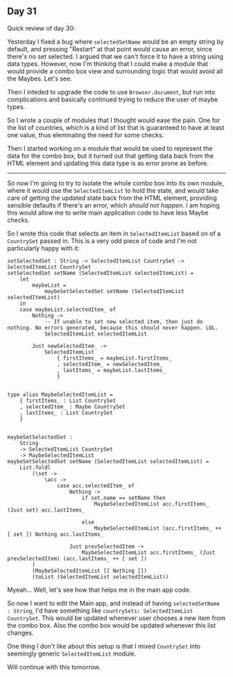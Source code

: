## Day 31

Quick review of day 30:

Yesterday I fixed a bug where `selectedSetName` would be an empty string by default, and pressing "Restart" at that point would cause an error, since there's no set selected. I argued that we can't force it to have a string using data types. However, now I'm thinking that I could make a module that would provide a combo box view and surrounding logic that would avoid all the Maybes. Let's see.

Then I inteded to upgrade the code to use `Browser.document`, but run into complications and basically continued trying to reduce the user of maybe types.

So I wrote a couple of modules that I thought would ease the pain. One for the list of countries, which is a kind of list that is guaranteed to have at least one value, thus eleminating the need for some checks.

Then I started working on a module that would be used to represent the data for the combo box, but it turned out that getting data back from the HTML element and updating this data type is as error prone as before.

---

So now I'm going to try to isolate the whole combo box into its own module, where it would use the `SelectedItemList` to hold the state, and would take care of getting the updated state back from the HTML element, providing sensible defaults if there's an error, which *should not happen*. I am hoping this would allow me to write main application code to have less Maybe checks.

So I wrote this code that selects an item in `SelectedItemList` based on of a `CountrySet` passed in. This is a very odd piece of code and I'm not particularly happy with it:

```
setSelectedSet : String -> SelectedItemList CountrySet -> SelectedItemList CountrySet
setSelectedSet setName (SelectedItemList selectedItemList) =
    let
        maybeList =
            maybeSetSelectedSet setName (SelectedItemList selectedItemList)
    in
    case maybeList.selectedItem_ of
        Nothing ->
            -- If unable to set new selected item, then just do nothing. No errors generated, because this should never happen. LOL.
            SelectedItemList selectedItemList

        Just newSelectedItem_ ->
            SelectedItemList
                { firstItems_ = maybeList.firstItems_
                , selectedItem_ = newSelectedItem_
                , lastItems_ = maybeList.lastItems_
                }


type alias MaybeSelectedItemList =
    { firstItems_ : List CountrySet
    , selectedItem_ : Maybe CountrySet
    , lastItems_ : List CountrySet
    }


maybeSetSelectedSet :
    String
    -> SelectedItemList CountrySet
    -> MaybeSelectedItemList
maybeSetSelectedSet setName (SelectedItemList selectedItemList) =
    List.foldl
        (\set ->
            \acc ->
                case acc.selectedItem_ of
                    Nothing ->
                        if set.name == setName then
                            MaybeSelectedItemList acc.firstItems_ (Just set) acc.lastItems_

                        else
                            MaybeSelectedItemList (acc.firstItems_ ++ [ set ]) Nothing acc.lastItems_

                    Just prevSelectedItem ->
                        MaybeSelectedItemList acc.firstItems_ (Just prevSelectedItem) (acc.lastItems_ ++ [ set ])
        )
        (MaybeSelectedItemList [] Nothing [])
        (toList (SelectedItemList selectedItemList))
```

Myeah... Well, let's see how that helps me in the main app code.

So now I want to edit the Main app, and instead of having `selectedSetName : String`, I'd have something like `countrySets: SelectedItemList CountrySet`. This would be updated whenever user chooses a new item from the combo box. Also the combo box would be updated whenever this list changes. 

One thing I don't like about this setup is that I mixed `CountrySet` into seemingly generic `SelectedItemList` module.

Will continue with this tomorrow.